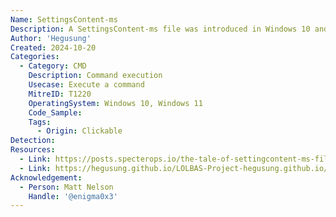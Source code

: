 ```yaml
---
Name: SettingsContent-ms
Description: A SettingsContent-ms file was introduced in Windows 10 and allows a user to create “shortcuts” to various Windows 10 setting pages.
Author: 'Hegusung'
Created: 2024-10-20
Categories:
  - Category: CMD
    Description: Command execution
    Usecase: Execute a command
    MitreID: T1220
    OperatingSystem: Windows 10, Windows 11
    Code_Sample:
    Tags:
      - Origin: Clickable
Detection:
Resources:
  - Link: https://posts.specterops.io/the-tale-of-settingcontent-ms-files-f1ea253e4d39
  - Link: https://hegusung.github.io/LOLBAS-Project-hegusung.github.io/#/cmd
Acknowledgement:
  - Person: Matt Nelson
    Handle: '@enigma0x3'
---
```

